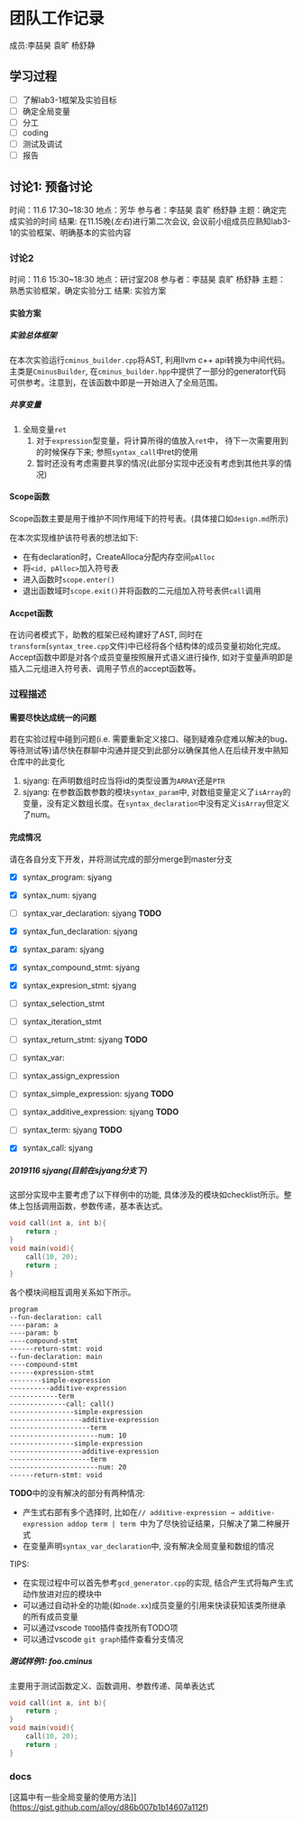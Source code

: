 # 团队工作记录

成员:李喆昊 袁旷 杨舒静

## 学习过程
- [ ] 了解lab3-1框架及实验目标
- [ ] 确定全局变量
- [ ] 分工
- [ ] coding
- [ ] 测试及调试
- [ ] 报告

## 讨论1: 预备讨论

时间：11.6 17:30~18:30
地点：芳华
参与者：李喆昊 袁旷 杨舒静
主题：确定完成实验的时间
结果: 在11.15晚(*左右*)进行第二次会议, 会议前小组成员应熟知lab3-1的实验框架、明确基本的实验内容

### 讨论2
时间：11.6 15:30~18:30
地点：研讨室208
参与者：李喆昊 袁旷 杨舒静
主题：熟悉实验框架，确定实验分工
结果: 实验方案

#### 实验方案

##### 实验总体框架
在本次实验运行`cminus_builder.cpp`将AST, 利用llvm c++ api转换为中间代码。
主类是`CminusBuilder`, 在`cminus_builder.hpp`中提供了一部分的generator代码可供参考。注意到，在该函数中即是一开始进入了全局范围。

##### 共享变量
1. 全局变量`ret`
   1. 对于`expression`型变量，将计算所得的值放入`ret`中， 待下一次需要用到的时候保存下来; 参照`syntax_call`中ret的使用
   2. 暂时还没有考虑需要共享的情况(此部分实现中还没有考虑到其他共享的情况)

#### Scope函数
Scope函数主要是用于维护不同作用域下的符号表。(具体接口如`design.md`所示)

在本次实现维护该符号表的想法如下:
- 在有declaration时，CreateAlloca分配内存空间`pAlloc`
- 将`<id, pAlloc>`加入符号表
- 进入函数时`scope.enter()`
- 退出函数域时`scope.exit()`并将函数的二元组加入符号表供`call`调用

#### Accpet函数
在访问者模式下，助教的框架已经构建好了AST, 同时在`transform`(`syntax_tree.cpp`文件)中已经将各个结构体的成员变量初始化完成。Accept函数中即是对各个成员变量按照展开式语义进行操作, 如对于变量声明即是插入二元组进入符号表、调用子节点的accept函数等。

### 过程描述

#### 需要尽快达成统一的问题
若在实验过程中碰到问题(i.e. 需要重新定义接口、碰到疑难杂症难以解决的bug、等待测试等)请尽快在群聊中沟通并提交到此部分以确保其他人在后续开发中熟知仓库中的此变化

1. sjyang: 在声明数组时应当将id的类型设置为`ARRAY`还是`PTR`
2. sjyang: 在参数函数参数的模块`syntax_param`中, 对数组变量定义了`isArray`的变量，没有定义数组长度。在`syntax_declaration`中没有定义`isArray`但定义了num。

#### 完成情况
请在各自分支下开发，并将测试完成的部分merge到master分支


- [x] syntax_program: sjyang
- [x] syntax_num: sjyang
- [ ] syntax_var_declaration: sjyang **TODO**
- [x] syntax_fun_declaration: sjyang
- [x] syntax_param: sjyang
- [x] syntax_compound_stmt: sjyang
- [x] syntax_expresion_stmt: sjyang
- [ ] syntax_selection_stmt
- [ ] syntax_iteration_stmt
- [ ] syntax_return_stmt: sjyang **TODO**
- [ ] syntax_var: 
- [ ] syntax_assign_expression
- [ ] syntax_simple_expression: sjyang **TODO**
- [ ] syntax_additive_expression: sjyang **TODO**
- [ ] syntax_term: sjyang **TODO**
- [x] syntax_call: sjyang


##### 2019116 sjyang(目前在sjyang分支下)
这部分实现中主要考虑了以下样例中的功能, 具体涉及的模块如checklist所示。整体上包括调用函数，参数传递，基本表达式。
```cpp
void call(int a, int b){
    return ;
}
void main(void){
    call(10, 20);
    return ;
}
```


各个模块间相互调用关系如下所示。
```
program
--fun-declaration: call
----param: a
----param: b
----compound-stmt
------return-stmt: void
--fun-declaration: main
----compound-stmt
------expression-stmt
--------simple-expression
----------additive-expression
------------term
--------------call: call()
----------------simple-expression
------------------additive-expression
--------------------term
----------------------num: 10
----------------simple-expression
------------------additive-expression
--------------------term
----------------------num: 20
------return-stmt: void
```

**TODO**中的没有解决的部分有两种情况: 
- 产生式右部有多个选择时, 比如在`// additive-expression → additive-expression addop term | term `中为了尽快验证结果，只解决了第二种展开式
- 在变量声明`syntax_var_declaration`中, 没有解决全局变量和数组的情况

TIPS: 
- 在实现过程中可以首先参考`gcd_generator.cpp`的实现, 结合产生式将每产生式动作放进对应的模块中
- 可以通过自动补全的功能(如`node.xx`)成员变量的引用来快读获知该类所继承的所有成员变量
- 可以通过vscode `TODO`插件查找所有TODO项
- 可以通过vscode `git graph`插件查看分支情况

##### 测试样例1: foo.cminus
主要用于测试函数定义、函数调用、参数传递、简单表达式
```cpp
void call(int a, int b){
    return ;
}
void main(void){
    call(10, 20);
    return ;
}
```

### docs

[这篇中有一些全局变量的使用方法]](https://gist.github.com/alloy/d86b007b1b14607a112f)